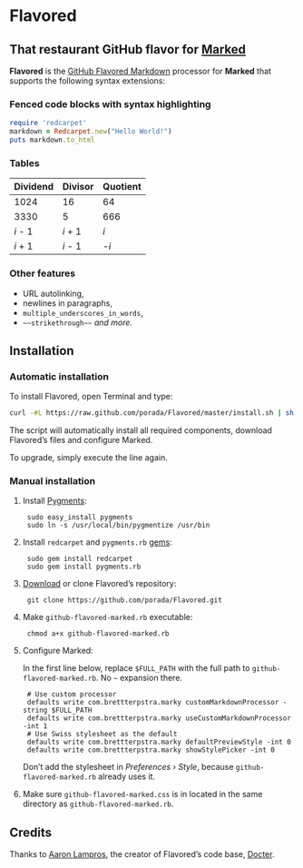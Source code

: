 # Flavored
## That restaurant GitHub flavor for [Marked](http://markedapp.com/)

**Flavored** is the [GitHub Flavored Markdown](http://github.github.com/github-flavored-markdown/) processor for **Marked** that supports the following syntax extensions:

### Fenced code blocks with syntax highlighting

```ruby
require 'redcarpet'
markdown = Redcarpet.new("Hello World!")
puts markdown.to_html
```

### Tables

| Dividend | Divisor | Quotient |
| -------- | ------- | -------- |
| 1024     | 16      | 64       |
| 3330     | 5       | 666      |
| *i* - 1  | *i* + 1 | *i*      |
| *i* + 1  | *i* - 1 | -*i*     |

### Other features

* URL autolinking,
* newlines in paragraphs,
* `multiple_underscores_in_words`,
* `~~strikethrough~~` *and more.*

## Installation

### Automatic installation

To install Flavored, open Terminal and type:

```bash
curl -#L https://raw.github.com/porada/Flavored/master/install.sh | sh
```

The script will automatically install all required components, download Flavored’s files and configure Marked.

To upgrade, simply execute the line again.

### Manual installation

1. Install [Pygments](http://pygments.org/):

        sudo easy_install pygments
        sudo ln -s /usr/local/bin/pygmentize /usr/bin

1. Install `redcarpet` and `pygments.rb` [gems](http://rubygems.org/):

        sudo gem install redcarpet
        sudo gem install pygments.rb

1. [Download](https://github.com/porada/Flavored/zipball/master) or clone Flavored’s repository:

        git clone https://github.com/porada/Flavored.git

1. Make `github-flavored-marked.rb` executable:

        chmod a+x github-flavored-marked.rb

1. Configure Marked:

    In the first line below, replace `$FULL_PATH` with the full path to `github-flavored-marked.rb`. No `~` expansion there.

        # Use custom processor
        defaults write com.brettterpstra.marky customMarkdownProcessor -string $FULL_PATH
        defaults write com.brettterpstra.marky useCustomMarkdownProcessor -int 1
        # Use Swiss stylesheet as the default
        defaults write com.brettterpstra.marky defaultPreviewStyle -int 0
        defaults write com.brettterpstra.marky showStylePicker -int 0

    Don’t add the stylesheet in *Preferences › Style*, because `github-flavored-marked.rb` already uses it.

1. Make sure `github-flavored-marked.css` is in located in the same directory as `github-flavored-marked.rb`.

## Credits

Thanks to [Aaron Lampros](https://github.com/alampros), the creator of Flavored’s code base, [Docter](https://github.com/alampros/Docter).